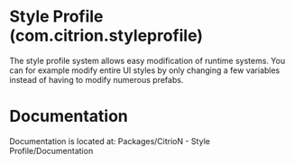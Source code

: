 # Style Profile (com.citrion.styleprofile)

The style profile system allows easy modification of runtime systems. 
You can for example modify entire UI styles by only changing a few variables instead of having to modify numerous prefabs.

# Documentation

Documentation is located at:
Packages/CitrioN - Style Profile/Documentation